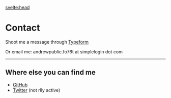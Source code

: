 <script>
  import Contacts from './Contacts.svelte'
</script>

<svelte:head>

<title>Contact - Andrew Manzanero</title>
</svelte:head>

# Contact

Shoot me a message through <a href="https://andrewmanzanero.typeform.com/to/IxjCPK" target="_blank" rel="noreferrer">Typeform</a>

Or email me: andrewpublic.fo76t at simplelogin dot com

---

## Where else you can find me

- <a href="https://github.com/amanzanero" target="_blank" rel="noreferrer">GitHub</a>
- <a href="https://twitter.com/AndrewManzanero" target="_blank" rel="noreferrer">Twitter</a> (not rlly active)
